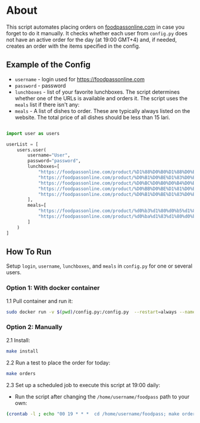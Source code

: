 # About
This script automates placing orders on [foodpassonline.com](https://foodpassonline.com/) in case you forget to do it manually. 
It checks whether each user from `config.py` does not have an active order for the day (at 19:00 GMT+4) and, if needed, creates an order with the items specified in the config.

## Example of the Config

- `username`   - login used for https://foodpassonline.com
- `password`   - password 
- `lunchboxes` - list of your favorite lunchboxes. The script determines whether one of the URLs is available and orders it. The script uses the `meals` list if there isn't any:
- `meals`      -  A list of dishes to order. These are typically always listed on the website. The total price of all dishes should be less than 15 lari.
 
```PYTHON

import user as users

userList = [
    users.user(
        username="User",
        password="password",
        lunchboxes=[
            "https://foodpassonline.com/product/%D1%88%D0%B0%D1%88%D0%BB%D1%8B%D0%BA-%D0%B8%D0%B7-%D0%BB%D0%BE%D1%81%D0%BE%D1%81%D1%8F-%D1%80%D0%B8%D1%81-%D1%81-%D0%BE%D0%B2%D0%BE%D1%89%D0%B0%D0%BC%D0%B8-%D0%BB%D0%B8%D0%BC%D0%BE%D0%BD/",
            "https://foodpassonline.com/product/%D0%B1%D0%BE%D1%83%D0%BB-%D1%81-%D0%BA%D1%83%D1%80%D0%B8%D1%86%D0%B5%D0%B9-%D0%B8-%D1%80%D0%B8%D1%81%D0%BE%D0%BC/",
            "https://foodpassonline.com/product/%D0%BC%D0%B0%D0%B4%D0%B0%D0%BC-%D0%B1%D0%BE%D0%B2%D0%B0%D1%80%D0%B8-%D1%81%D0%B0%D0%BB%D0%B0%D1%82-%D0%B8%D0%B7-%D0%BA%D0%B0%D0%BF%D1%83%D1%81%D1%82%D1%8B/",
            "https://foodpassonline.com/product/%D0%BB%D0%BE%D1%81%D0%BE%D1%81%D1%8C-%D0%B2-%D1%81%D0%BE%D1%83%D1%81%D0%B5-%D1%80%D0%B8%D1%81-%D1%81-%D0%BE%D0%B2%D0%BE%D1%89%D0%B0%D0%BC%D0%B8-%D1%81%D0%B0%D0%BB%D0%B0%D1%82-%D0%B8%D0%B7-%D0%BA/",
            "https://foodpassonline.com/product/%D0%B1%D0%BE%D1%83%D0%BB-%D1%81-%D1%84%D0%B0%D0%BB%D0%B0%D1%84%D0%B5%D0%BB%D0%B5%D0%BC-%D0%B8-%D1%84%D0%B8%D1%80%D0%BC%D0%B5%D0%BD%D0%BD%D1%8B%D0%BC-%D1%81%D0%BE%D1%83%D1%81%D0%BE%D0%BC/"
        ],
        meals=[
            "https://foodpassonline.com/product/%d0%b3%d1%80%d0%b5%d1%87%d0%ba%d0%b0/",
            "https://foodpassonline.com/product/%d0%ba%d1%83%d1%80%d0%b8%d0%bd%d1%8b%d0%b9-%d1%88%d0%bd%d0%b8%d1%86%d0%b5%d0%bb%d1%8c/"
        ]
    )
]

```

## How To Run

Setup `login`, `username`, `lunchboxes`, and `meals` in `config.py` for one or several users.

### Option 1: With docker container

1.1 Pull container and run it:

```BASH
sudo docker run -v $(pwd)/config.py:/config.py  --restart=always --name=foodpass starrlucky/foodpass:foodpass_amd64
```

### Option 2: Manually

2.1 Install: 

```BASH 
make install
```

2.2
Run a test to place the order for today: 

```BASH 
make orders
```

2.3 Set up a scheduled job to execute this script at 19:00 daily:
- Run the script after changing the `/home/username/foodpass` path to your own:

```BASH
(crontab -l ; echo "00 19 * * *  cd /home/username/foodpass; make orders") | crontab 

```
